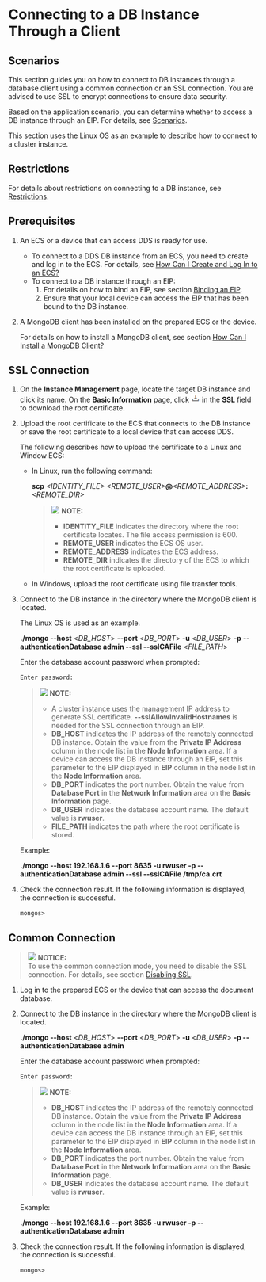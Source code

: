 # Connecting to a DB Instance Through a Client<a name="en-us_topic_0044018334"></a>

## **Scenarios**<a name="section46429645141251"></a>

This section guides you on how to connect to DB instances through a database client using a common connection or an SSL connection. You are advised to use SSL to encrypt connections to ensure data security.

Based on the application scenario, you can determine whether to access a DB instance through an EIP. For details, see  [Scenarios](binding-and-unbinding-an-eip(cluster).md#section055104935914).

This section uses the Linux OS as an example to describe how to connect to a cluster instance.

## Restrictions<a name="section135810251275"></a>

For details about restrictions on connecting to a DB instance, see  [Restrictions](restrictions(cluster).md).

## **Prerequisites**<a name="section12950115493212"></a>

1.  An ECS or a device that can access DDS is ready for use.
    -   To connect to a  DDS DB instance  from an ECS, you need to create and log in to the ECS. For details, see  [How Can I Create and Log In to an ECS?](how-can-i-create-and-log-in-to-an-ecs.md)
    -   To connect to a  DB instance  through an EIP:
        1.  For details on how to bind an EIP, see section  [Binding an EIP](binding-and-unbinding-an-eip(cluster).md#section3199593620428).
        2.  Ensure that your local device can access the EIP that has been bound to the DB instance.

2.  A MongoDB client has been installed on the prepared ECS or the device.

    For details on how to install a MongoDB client, see section  [How Can I Install a MongoDB Client?](how-can-i-install-a-mongodb-client.md)


## SSL Connection<a name="section1640311061419"></a>

1.  On the  **Instance Management**  page, locate the target DB instance and click its name. On the  **Basic Information**  page, click  ![](figures/icon-download.png)  in the  **SSL**  field to download the root certificate.
2.  Upload the root certificate to the ECS that connects to the DB instance or save the root certificate to a local device that can access DDS.

    The following describes how to upload the certificate to a Linux and Window ECS:

    -   In Linux, run the following command:

        **scp** _<IDENTITY\_FILE\>_ _<REMOTE\_USER\>_**@**_<REMOTE\_ADDRESS\>_**:**_<REMOTE\_DIR\>_

        >![](/images/icon-note.gif) **NOTE:**   
        >-   **IDENTITY\_FILE**  indicates the directory where the root certificate locates. The file access permission is 600.  
        >-   **REMOTE\_USER**  indicates the ECS OS user.  
        >-   **REMOTE\_ADDRESS**  indicates the ECS address.  
        >-   **REMOTE\_DIR**  indicates the directory of the ECS to which the root certificate is uploaded.  

    -   In Windows, upload the root certificate using file transfer tools.

3.  Connect to the DB instance in the directory where the MongoDB client is located.

    The Linux OS is used as an example.

    **./mongo --host**  <_DB\_HOST_\>  **--port**  <_DB\_PORT_\>  **-u**  <_DB\_USER_\>  **-p** **--authenticationDatabase admin --ssl --sslCAFile**  <_FILE\_PATH_\>

    Enter the database account password when prompted:

    ```
    Enter password:
    ```

    >![](/images/icon-note.gif) **NOTE:**   
    >-   A cluster instance uses the management IP address to generate SSL certificate.  **--sslAllowInvalidHostnames**  is needed for the SSL connection through an EIP.  
    >-   **DB\_HOST**  indicates the IP address of the remotely connected DB instance. Obtain the value from the  **Private IP Address**  column in the node list in the  **Node Information**  area. If a device can access the DB instance through an EIP, set this parameter to the EIP displayed in  **EIP**  column in the node list in the  **Node Information**  area.  
    >-   **DB\_PORT**  indicates the port number. Obtain the value from  **Database Port**  in the  **Network Information**  area on the  **Basic Information**  page.  
    >-   **DB\_USER**  indicates the database account name. The default value is  **rwuser**.  
    >-   **FILE\_PATH**  indicates the path where the root certificate is stored.  

    Example:

    **./mongo --host 192.168.1.6 --port 8635 -u rwuser -p --authenticationDatabase admin --ssl --sslCAFile /tmp/ca.crt**

4.  Check the connection result. If the following information is displayed, the connection is successful.

    ```
    mongos>
    ```


## Common Connection<a name="sfc3bfb212a8440799f49320d91fc096c"></a>

>![](/images/icon-notice.gif) **NOTICE:**   
>To use the common connection mode, you need to disable the SSL connection. For details, see section  [Disabling SSL](enabling-or-disabling-ssl(cluster).md#section4225593518277).  

1.  Log in to the prepared ECS or the device that can access the document database.
2.  Connect to the  DB instance  in the directory where the MongoDB client is located.

    **./mongo --host**  <_DB\_HOST_\>  **--port**  <_DB\_PORT_\>  **-u**  <_DB\_USER_\>  **-p --authenticationDatabase admin**

    Enter the database account password when prompted:

    ```
    Enter password:
    ```

    >![](/images/icon-note.gif) **NOTE:**   
    >-   **DB\_HOST**  indicates the IP address of the remotely connected DB instance. Obtain the value from the  **Private IP Address**  column in the node list in the  **Node Information**  area. If a device can access the DB instance through an EIP, set this parameter to the EIP displayed in  **EIP**  column in the node list in the  **Node Information**  area.  
    >-   **DB\_PORT**  indicates the port number. Obtain the value from  **Database Port**  in the  **Network Information**  area on the  **Basic Information**  page.  
    >-   **DB\_USER**  indicates the database account name. The default value is  **rwuser**.  

    Example:

    **./mongo --host 192.168.1.6 --port 8635 -u rwuser -p --authenticationDatabase admin**

3.  Check the connection result. If the following information is displayed, the connection is successful.

    ```
    mongos>
    ```


